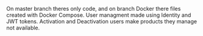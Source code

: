 On master branch theres only code, and on branch Docker there files created with Docker Compose.
User managment made using Identity and JWT tokens.
Activation and Deactivation users make products they manage not available.
